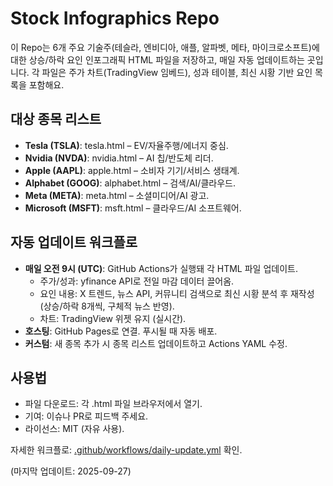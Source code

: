 # Stock Infographics Repo

이 Repo는 6개 주요 기술주(테슬라, 엔비디아, 애플, 알파벳, 메타, 마이크로소프트)에 대한 상승/하락 요인 인포그래픽 HTML 파일을 저장하고, 매일 자동 업데이트하는 곳입니다. 각 파일은 주가 차트(TradingView 임베드), 성과 테이블, 최신 시황 기반 요인 목록을 포함해요.

## 대상 종목 리스트
- **Tesla (TSLA)**: tesla.html – EV/자율주행/에너지 중심.
- **Nvidia (NVDA)**: nvidia.html – AI 칩/반도체 리더.
- **Apple (AAPL)**: apple.html – 소비자 기기/서비스 생태계.
- **Alphabet (GOOG)**: alphabet.html – 검색/AI/클라우드.
- **Meta (META)**: meta.html – 소셜미디어/AI 광고.
- **Microsoft (MSFT)**: msft.html – 클라우드/AI 소프트웨어.

## 자동 업데이트 워크플로
- **매일 오전 9시 (UTC)**: GitHub Actions가 실행돼 각 HTML 파일 업데이트.
  - 주가/성과: yfinance API로 전일 마감 데이터 끌어옴.
  - 요인 내용: X 트렌드, 뉴스 API, 커뮤니티 검색으로 최신 시황 분석 후 재작성 (상승/하락 8개씩, 구체적 뉴스 반영).
  - 차트: TradingView 위젯 유지 (실시간).
- **호스팅**: GitHub Pages로 연결[](https://yourusername.github.io/stock-infographics/). 푸시될 때 자동 배포.
- **커스텀**: 새 종목 추가 시 종목 리스트 업데이트하고 Actions YAML 수정.

## 사용법
- 파일 다운로드: 각 .html 파일 브라우저에서 열기.
- 기여: 이슈나 PR로 피드백 주세요.
- 라이선스: MIT (자유 사용).

자세한 워크플로: [.github/workflows/daily-update.yml](.github/workflows/daily-update.yml) 확인.

(마지막 업데이트: 2025-09-27)
